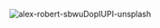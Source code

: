 ![alex-robert-sbwuDopIUPI-unsplash](https://user-images.githubusercontent.com/74787642/129033520-9d5dbc92-e501-4d56-9553-405f26b5217f.jpg)
<!---
DungVietLe/DungVietLe is a ✨ special ✨ repository because its `README.md` (this file) appears on your GitHub profile.
You can click the Preview link to take a look at your changes.
--->
